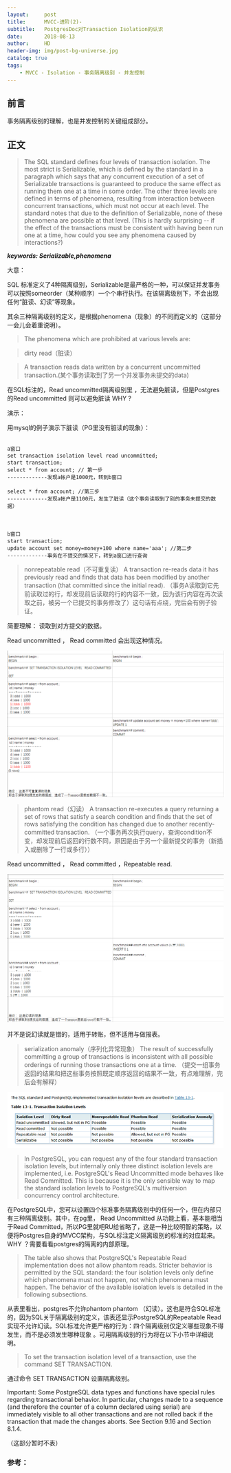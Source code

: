 ```yaml
---
layout:     post
title:      MVCC-进阶(2)-
subtitle:   PostgresDoc对Transaction Isolation的认识
date:       2018-08-13
author:     HD
header-img: img/post-bg-universe.jpg
catalog: true
tags:
    - MVCC - Isolation - 事务隔离级别 - 并发控制
---
```



## 前言

事务隔离级别的理解，也是并发控制的关键组成部分。


## 正文

>The SQL standard defines four levels of transaction isolation. The most strict is Serializable, which is defined by the standard in a paragraph which says that any concurrent execution of a set of Serializable transactions is guaranteed to produce the same effect as running them one at a time in some order. The other three levels are defined in terms of phenomena, resulting from interaction between concurrent transactions, which must not occur at each level. The standard notes that due to the definition of Serializable, none of these phenomena are possible at that level. (This is hardly surprising -- if the effect of the transactions must be consistent with having been run one at a time, how could you see any phenomena caused by interactions?)

***keywords: Serializable,phenomena***

大意：

SQL 标准定义了4种隔离级别，Serializable是最严格的一种，可以保证并发事务可以按照someorder（某种顺序）一个个串行执行。在该隔离级别下，不会出现任何“脏读、幻读”等现象。

其余三种隔离级别的定义，是根据phenomena（现象）的不同而定义的（这部分一会儿会着重说明）。

>The phenomena which are prohibited at various levels are:

>dirty read（脏读）

>A transaction reads data written by a concurrent uncommitted transaction.(某个事务读取到了另一个并发事务未提交的data)

在SQL标注的，Read uncommitted隔离级别里 ，无法避免脏读，但是Postgres的Read uncommitted 则可以避免脏读 WHY ?

演示：

用mysql的例子演示下脏读（PG里没有脏读的现象）：

```

a窗口
set transaction isolation level read uncommitted;
start transaction;
select * from account; // 第一步
-------------发现a帐户是1000元，转到b窗口

select * from account; //第三步
-------------发现a帐户是1100元，发生了脏读（这个事务读取到了别的事务未提交的数据）



b窗口
start transaction;
update account set money=money+100 where name='aaa'; //第二步
-------------事务在不提交的情况下，转到a窗口进行查询

```

>nonrepeatable read（不可重复读）
A transaction re-reads data it has previously read and finds that data has been modified by another transaction (that committed since the initial read).
（事务A读取到它先前读取过的行，却发现前后读取的行的内容不一致，因为该行内容在再次读取之前，被另一个已提交的事务修改了）这句话有点绕，完后会有例子验证。

简要理解： 读取到对方提交的数据。


Read uncommitted ， Read committed  会出现这种情况。

![table](https://github.com/TheFrancisHe/TheFrancisHe.github.io/blob/master/img/post-pg-rr.png)


>phantom read（幻读）
A transaction re-executes a query returning a set of rows that satisfy a search condition and finds that the set of rows satisfying the condition has changed due to another recently-committed transaction.
（一个事务再次执行query，查询condition不变，却发现前后返回的行数不同，原因是由于另一个最新提交的事务（新插入或删除了一行或多行））

Read uncommitted ， Read committed  ，Repeatable read.

![table2](https://github.com/TheFrancisHe/TheFrancisHe.github.io/blob/master/img/post-pg-hd.png)


并不是说幻读就是错的，适用于转账，但不适用与做报表。


>serialization anomaly（序列化异常现象）
The result of successfully committing a group of transactions is inconsistent with all possible orderings of running those transactions one at a time. （提交一组事务返回的结果和把这些事务按照既定顺序返回的结果不一致，有点难理解，完后会有解释）






![table3](https://github.com/TheFrancisHe/TheFrancisHe.github.io/blob/master/img/post-pg-transaction.png)

>In PostgreSQL, you can request any of the four standard transaction isolation levels, but internally only three distinct isolation levels are implemented, i.e. PostgreSQL's Read Uncommitted mode behaves like Read Committed. This is because it is the only sensible way to map the standard isolation levels to PostgreSQL's multiversion concurrency control architecture.

在PostgreSQL中，您可以设置四个标准事务隔离级别中的任何一个，但在内部只有三种隔离级别。其中，在pg里， Read Uncommitted 从功能上看，基本能相当于Read Committed，所以PG里就吧RU给省略了，这是一种比较明智的策略，以便将Postgres自身的MVCC架构，与SQL标注定义隔离级别的标准的对应起来。WHY ？需要看看postgres的隔离的内部原理。


>The table also shows that PostgreSQL's Repeatable Read implementation does not allow phantom reads. Stricter behavior is permitted by the SQL standard: the four isolation levels only define which phenomena must not happen, not which phenomena must happen. The behavior of the available isolation levels is detailed in the following subsections.

从表里看出，postgres不允许phantom phantom （幻读）。这也是符合SQL标准的，因为SQL关于隔离级别的定义，该表还显示PostgreSQL的Repeatable Read实现不允许幻读。SQL标准允许更严格的行为：四个隔离级别仅定义哪些现象不得发生，而不是必须发生哪种现象 。可用隔离级别的行为将在以下小节中详细说明。


>To set the transaction isolation level of a transaction, use the command SET TRANSACTION.

通过命令 SET TRANSACTION 设置隔离级别。

Important: Some PostgreSQL data types and functions have special rules regarding transactional behavior. In particular, changes made to a sequence (and therefore the counter of a column declared using serial) are immediately visible to all other transactions and are not rolled back if the transaction that made the changes aborts. See Section 9.16 and Section 8.1.4.

（这部分暂时不表）





### 参考：



